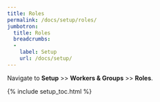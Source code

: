 ```yaml
---
title: Roles
permalink: /docs/setup/roles/
jumbotron:
  title: Roles
  breadcrumbs:
  - 
    label: Setup
    url: /docs/setup/
---
```


Navigate to **Setup** >> **Workers &amp; Groups** >> **Roles**.

{% include setup_toc.html %}